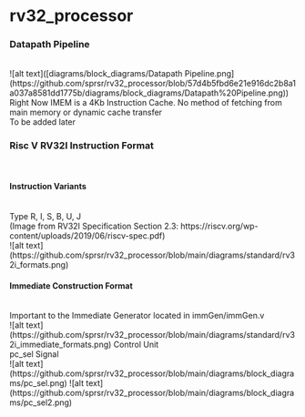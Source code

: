 # rv32_processor

<h3>Datapath Pipeline </h3><br>
![alt text]([diagrams/block_diagrams/Datapath Pipeline.png](https://github.com/sprsr/rv32_processor/blob/57d4b5fbd6e21e916dc2b8a1a037a8581dd1775b/diagrams/block_diagrams/Datapath%20Pipeline.png))
Right Now IMEM is a 4Kb Instruction Cache.  No method of fetching from main memory or dynamic cache transfer <br>
To be added later <br>
<h3>Risc V RV32I Instruction Format </h3><br>
<h4> Instruction Variants </h4> <br>
Type R, I, S, B, U, J <br>
(Image from RV32I Specification Section 2.3: https://riscv.org/wp-content/uploads/2019/06/riscv-spec.pdf) <br>
![alt text](https://github.com/sprsr/rv32_processor/blob/main/diagrams/standard/rv32i_formats.png)
<h4> Immediate Construction Format </h4><br>
Important to the Immediate Generator located in immGen/immGen.v <br>
![alt text](https://github.com/sprsr/rv32_processor/blob/main/diagrams/standard/rv32i_immediate_formats.png)
Control Unit <br>
pc_sel Signal <br> 
![alt text](https://github.com/sprsr/rv32_processor/blob/main/diagrams/block_diagrams/pc_sel.png)
![alt text](https://github.com/sprsr/rv32_processor/blob/main/diagrams/block_diagrams/pc_sel2.png)
